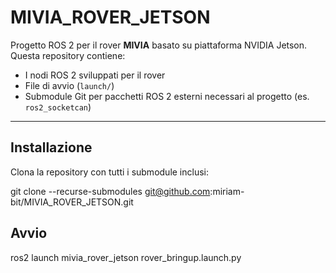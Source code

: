 # MIVIA_ROVER_JETSON

Progetto ROS 2 per il rover **MIVIA** basato su piattaforma NVIDIA Jetson.  
Questa repository contiene:
- I nodi ROS 2 sviluppati per il rover
- File di avvio (`launch/`)
- Submodule Git per pacchetti ROS 2 esterni necessari al progetto (es. `ros2_socketcan`)

---

## Installazione

Clona la repository con tutti i submodule inclusi:

git clone --recurse-submodules git@github.com:miriam-bit/MIVIA_ROVER_JETSON.git

## Avvio

ros2 launch mivia_rover_jetson rover_bringup.launch.py




